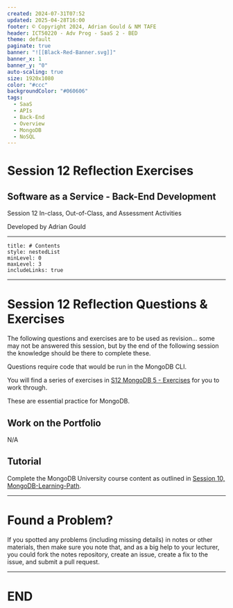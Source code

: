 ```yaml
---
created: 2024-07-31T07:52
updated: 2025-04-28T16:00
footer: © Copyright 2024, Adrian Gould & NM TAFE
header: ICT50220 - Adv Prog - SaaS 2 - BED
theme: default
paginate: true
banner: "![[Black-Red-Banner.svg]]"
banner_x: 1
banner_y: "0"
auto-scaling: true
size: 1920x1080
color: "#ccc"
backgroundColor: "#060606"
tags:
  - SaaS
  - APIs
  - Back-End
  - Overview
  - MongoDB
  - NoSQL
---
```


# Session 12 Reflection Exercises

## Software as a Service - Back-End Development

Session 12 In-class, Out-of-Class, and Assessment Activities 

Developed by Adrian Gould

---

```table-of-contents
title: # Contents
style: nestedList
minLevel: 0
maxLevel: 3
includeLinks: true
```

---

# Session 12 Reflection Questions & Exercises

The following questions and exercises are to be used as revision... some may not be answered this session, but by the end of the following session the knowledge should be there to complete these.

Questions require code that would be run in the MongoDB CLI.

You will find a series of exercises in [S12 MongoDB 5 - Exercises](../Session-12/S12-MongoDB-5.md) for you to work through.

These are essential practice for MongoDB.

## Work on the Portfolio

N/A

## Tutorial

Complete the MongoDB University course content as outlined in [Session 10, MongoDB-Learning-Path](../Session-09/S09-MongoDB-Learning-Path.md).




---
# Found a Problem?
 
If you spotted any problems (including missing details) in notes or other materials, then make sure you note that, and as a big help to your lecturer, you could fork the notes repository, create an issue, create a fix to the issue, and submit a pull request.



---

# END
